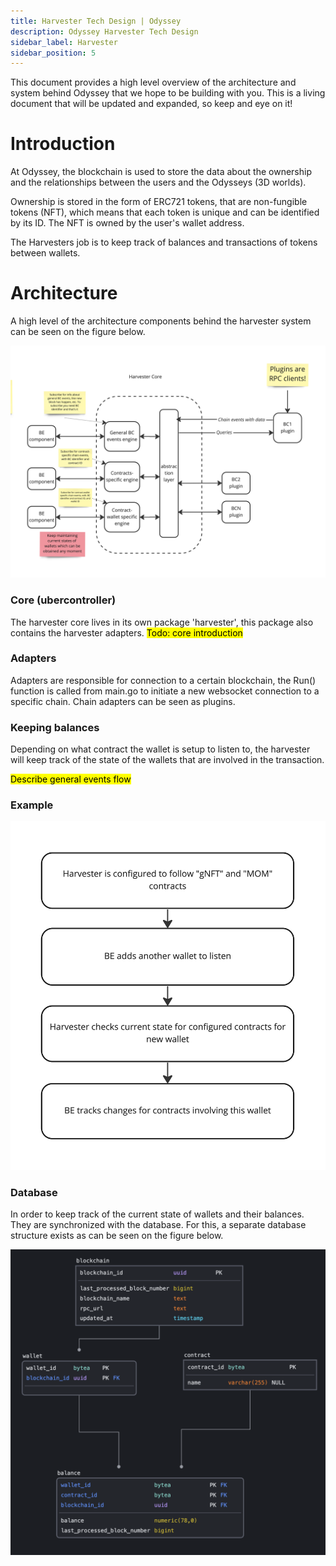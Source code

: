 ```yaml
---
title: Harvester Tech Design | Odyssey
description: Odyssey Harvester Tech Design
sidebar_label: Harvester
sidebar_position: 5
---
```

This document provides a high level overview of the architecture and system behind Odyssey that we hope to be building with you. This is a living document that will be updated and expanded, so keep and eye on it!

#  Introduction
At Odyssey, the blockchain is used to store the data about the ownership and the relationships between the users and the Odysseys (3D worlds).

Ownership is stored in the form of ERC721 tokens, that are non-fungible tokens (NFT), which means that each token is unique and can be identified by its ID. The NFT is owned by the user's wallet address.

The Harvesters job is to keep track of balances and transactions of tokens between wallets.

# Architecture 
A high level of the architecture components behind the harvester system can be seen on the figure below.

![Harvester architecture overview](img/harvester_graphic.jpeg)

### Core (ubercontroller)
The harvester core lives in its own package 'harvester', this package also contains the harvester adapters.
<mark>Todo: core introduction</mark>

### Adapters
Adapters are responsible for connection to a certain blockchain, the Run() function is called from main.go to initiate a new websocket connection to a specific chain.
Chain adapters can be seen as plugins.

### Keeping balances
Depending on what contract the wallet is setup to listen to, the harvester will keep track of the state of the wallets that are involved in the transaction.

<mark>Describe general events flow</mark>

### Example
![Harvester example flow](img/harvester_example.jpeg)

### Database
In order to keep track of the current state of wallets and their balances. They are synchronized with the database. For this, a separate database structure exists as can be seen on the figure below.

![Harvester example flow](img/harvester_database.png)
